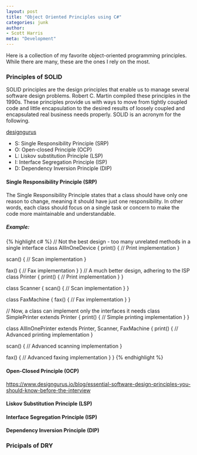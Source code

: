 ```yaml
---
layout: post
title: "Object Oriented Principles using C#"
categories: junk
author:
- Scott Harris
meta: "Development"
---
```


Here is a collection of my favorite object-oriented programming principles. While there are many, these are the ones I rely on the most.


### Principles of SOLID
SOLID principles are the design principles that enable us to manage several software design problems. Robert C. Martin compiled these principles in the 1990s. These principles provide us with ways to move from tightly coupled code and little encapsulation to the desired results of loosely coupled and encapsulated real business needs properly. SOLID is an acronym for the following.

[designgurus](https://www.designgurus.io/blog/essential-software-design-principles-you-should-know-before-the-interview)

- S: Single Responsibility Principle (SRP)
- O: Open-closed Principle (OCP)
- L: Liskov substitution Principle (LSP)
- I: Interface Segregation Principle (ISP)
- D: Dependency Inversion Principle (DIP)

#### Single Responsibility Principle (SRP)
The Single Responsibility Principle states that a class should have only one reason to change, meaning it should have just one responsibility. In other words, each class should focus on a single task or concern to make the code more maintainable and understandable.

##### Example:
{% highlight c# %}
// Not the best design - too many unrelated methods in a single interface
class AllInOneDevice {
  print() {
    // Print implementation
  }

  scan() {
    // Scan implementation
  }

  fax() {
    // Fax implementation
  }
}
// A much better design, adhering to the ISP
class Printer {
  print() {
    // Print implementation
  }
}

class Scanner {
  scan() {
    // Scan implementation
  }
}

class FaxMachine {
  fax() {
    // Fax implementation
  }
}

// Now, a class can implement only the interfaces it needs
class SimplePrinter extends Printer {
  print() {
    // Simple printing implementation
  }
}

class AllInOnePrinter extends Printer, Scanner, FaxMachine {
  print() {
    // Advanced printing implementation
  }

  scan() {
    // Advanced scanning implementation
  }

  fax() {
    // Advanced faxing implementation
  }
}
{% endhighlight %}

#### Open-Closed Principle (OCP)
https://www.designgurus.io/blog/essential-software-design-principles-you-should-know-before-the-interview
#### Liskov Substitution Principle (LSP)
#### Interface Segregation Principle (ISP)
#### Dependency Inversion Principle (DIP)

### Pricipals of DRY



